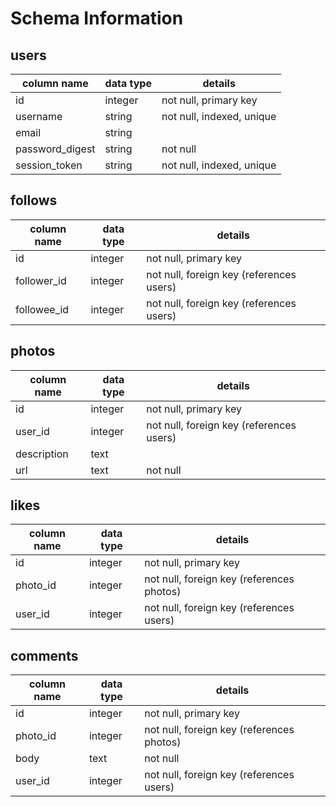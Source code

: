 # Schema Information

## users
column name     | data type | details
----------------|-----------|-----------------------
id              | integer   | not null, primary key
username        | string    | not null, indexed, unique
email           | string    |
password_digest | string    | not null
session_token   | string    | not null, indexed, unique

## follows
column name | data type | details
------------|-----------|-----------------------
id          | integer   | not null, primary key
follower_id | integer   | not null, foreign key (references users)
followee_id | integer   | not null, foreign key (references users)


## photos
column name | data type | details
------------|-----------|-----------------------
id          | integer   | not null, primary key
user_id     | integer   | not null, foreign key (references users)
description | text      |
url         | text      | not null

## likes
column name | data type | details
------------|-----------|-----------------------
id          | integer   | not null, primary key
photo_id    | integer   | not null, foreign key (references photos)
user_id     | integer   | not null, foreign key (references users)

## comments
column name | data type | details
------------|-----------|-----------------------
id          | integer   | not null, primary key
photo_id    | integer   | not null, foreign key (references photos)
body        | text      | not null
user_id     | integer   | not null, foreign key (references users)
